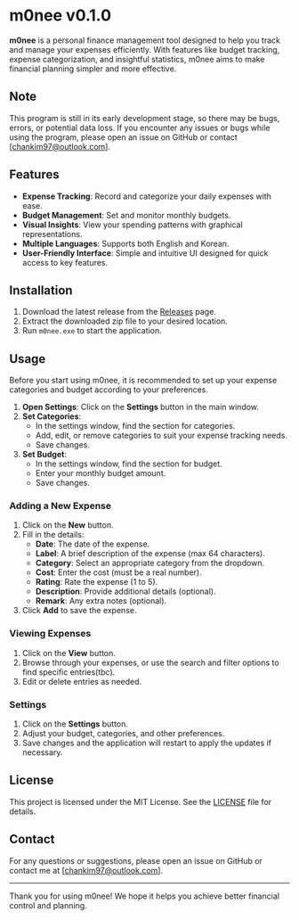 # m0nee v0.1.0

**m0nee** is a personal finance management tool designed to help you track and manage your expenses efficiently. With features like budget tracking, expense categorization, and insightful statistics, m0nee aims to make financial planning simpler and more effective.

## Note
This program is still in its early development stage, so there may be bugs, errors, or potential data loss.
If you encounter any issues or bugs while using the program, please open an issue on GitHub or contact [chankim97@outlook.com].

## Features

- **Expense Tracking**: Record and categorize your daily expenses with ease.
- **Budget Management**: Set and monitor monthly budgets.
- **Visual Insights**: View your spending patterns with graphical representations.
- **Multiple Languages**: Supports both English and Korean.
- **User-Friendly Interface**: Simple and intuitive UI designed for quick access to key features.

## Installation

1. Download the latest release from the [Releases](Releases) page.
2. Extract the downloaded zip file to your desired location.
3. Run `m0nee.exe` to start the application.

## Usage

Before you start using m0nee, it is recommended to set up your expense categories and budget according to your preferences.

1. **Open Settings**: Click on the **Settings** button in the main window.
2. **Set Categories**: 
   - In the settings window, find the section for categories.
   - Add, edit, or remove categories to suit your expense tracking needs.
   - Save changes.
3. **Set Budget**:
   - In the settings window, find the section for budget.
   - Enter your monthly budget amount.
   - Save changes.

### Adding a New Expense

1. Click on the **New** button.
2. Fill in the details:
   - **Date**: The date of the expense.
   - **Label**: A brief description of the expense (max 64 characters).
   - **Category**: Select an appropriate category from the dropdown.
   - **Cost**: Enter the cost (must be a real number).
   - **Rating**: Rate the expense (1 to 5).
   - **Description**: Provide additional details (optional).
   - **Remark**: Any extra notes (optional).
3. Click **Add** to save the expense.

### Viewing Expenses

1. Click on the **View** button.
2. Browse through your expenses, or use the search and filter options to find specific entries(tbc).
3. Edit or delete entries as needed.

### Settings

1. Click on the **Settings** button.
2. Adjust your budget, categories, and other preferences.
3. Save changes and the application will restart to apply the updates if necessary.

## License

This project is licensed under the MIT License. See the [LICENSE](LICENSE) file for details.

## Contact

For any questions or suggestions, please open an issue on GitHub or contact me at [chankim97@outlook.com].

---

Thank you for using m0nee! We hope it helps you achieve better financial control and planning.
